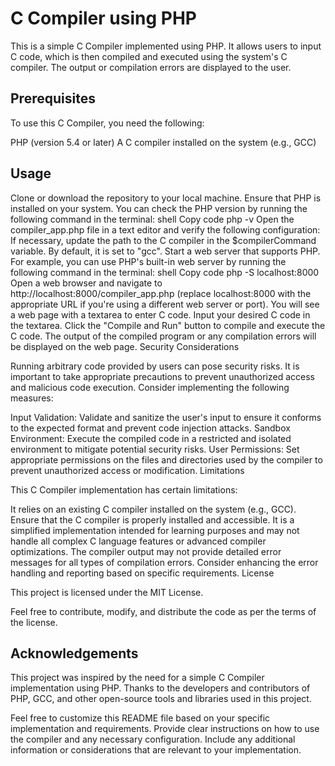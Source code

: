 # C Compiler using PHP

This is a simple C Compiler implemented using PHP. It allows users to input C code, which is then compiled and executed using the system's C compiler. The output or compilation errors are displayed to the user.

## Prerequisites

To use this C Compiler, you need the following:

PHP (version 5.4 or later)
A C compiler installed on the system (e.g., GCC)
## Usage

Clone or download the repository to your local machine.
Ensure that PHP is installed on your system. You can check the PHP version by running the following command in the terminal:
shell
Copy code
php -v
Open the compiler_app.php file in a text editor and verify the following configuration:
If necessary, update the path to the C compiler in the $compilerCommand variable. By default, it is set to "gcc".
Start a web server that supports PHP. For example, you can use PHP's built-in web server by running the following command in the terminal:
shell
Copy code
php -S localhost:8000
Open a web browser and navigate to http://localhost:8000/compiler_app.php (replace localhost:8000 with the appropriate URL if you're using a different web server or port).
You will see a web page with a textarea to enter C code. Input your desired C code in the textarea.
Click the "Compile and Run" button to compile and execute the C code.
The output of the compiled program or any compilation errors will be displayed on the web page.
Security Considerations

Running arbitrary code provided by users can pose security risks. It is important to take appropriate precautions to prevent unauthorized access and malicious code execution. Consider implementing the following measures:

Input Validation: Validate and sanitize the user's input to ensure it conforms to the expected format and prevent code injection attacks.
Sandbox Environment: Execute the compiled code in a restricted and isolated environment to mitigate potential security risks.
User Permissions: Set appropriate permissions on the files and directories used by the compiler to prevent unauthorized access or modification.
Limitations

This C Compiler implementation has certain limitations:

It relies on an existing C compiler installed on the system (e.g., GCC). Ensure that the C compiler is properly installed and accessible.
It is a simplified implementation intended for learning purposes and may not handle all complex C language features or advanced compiler optimizations.
The compiler output may not provide detailed error messages for all types of compilation errors. Consider enhancing the error handling and reporting based on specific requirements.
License

This project is licensed under the MIT License.

Feel free to contribute, modify, and distribute the code as per the terms of the license.

## Acknowledgements

This project was inspired by the need for a simple C Compiler implementation using PHP. Thanks to the developers and contributors of PHP, GCC, and other open-source tools and libraries used in this project.

Feel free to customize this README file based on your specific implementation and requirements. Provide clear instructions on how to use the compiler and any necessary configuration. Include any additional information or considerations that are relevant to your implementation.
